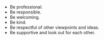 * Be professional.
* Be responsible.
* Be welcoming.
* Be kind.
* Be respectful of other viewpoints and ideas.
* Be supportive and look out for each other.
